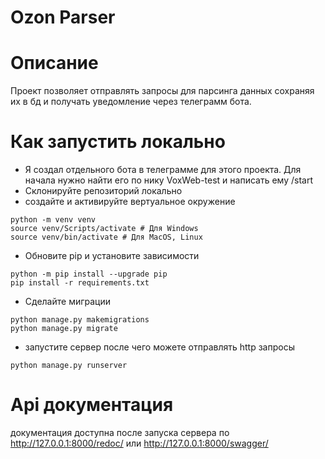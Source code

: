 # Ozon Parser
# Описание
Проект позволяет отправлять запросы для парсинга данных сохраняя их в бд и получать уведомление через телеграмм бота.
# Как запустить локально
- Я создал отдельного бота в телеграмме для этого проекта. Для начала нужно найти его по нику VoxWeb-test и написать ему /start
- Склонируйте репозиторий локально
- создайте и активируйте вертуальное окружение
```
python -m venv venv
source venv/Scripts/activate # Для Windows
source venv/bin/activate # Для MacOS, Linux
```
- Обновите pip и установите зависимости
```
python -m pip install --upgrade pip
pip install -r requirements.txt
```
- Сделайте миграции
```
python manage.py makemigrations
python manage.py migrate
```
- запустите сервер после чего можете отправлять http запросы
```
python manage.py runserver
```
# Api документация
документация доступна после запуска сервера по http://127.0.0.1:8000/redoc/ или http://127.0.0.1:8000/swagger/

